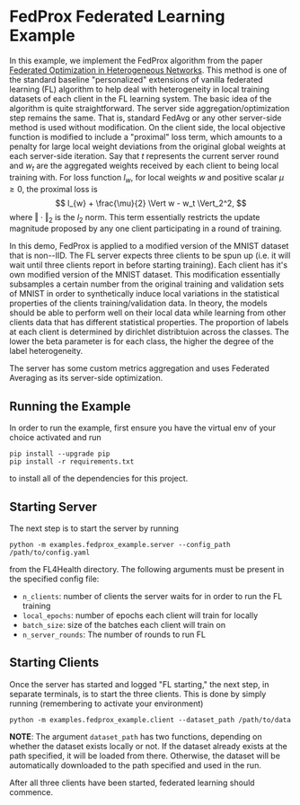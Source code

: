 # FedProx Federated Learning Example

In this example, we implement the FedProx algorithm from the paper [Federated Optimization in Heterogeneous Networks](https://arxiv.org/pdf/1812.06127.pdf). This method is one of the standard baseline "personalized" extensions of vanilla federated learning (FL) algorithm to help deal with heterogeneity in local training datasets of each client in the FL learning system. The basic idea of the algorithm is quite straightforward. The server side aggregation/optimization step remains the same. That is, standard FedAvg or any other server-side method is used without modification. On the client side, the local objective function is modified to include a "proximal" loss term, which amounts to a penalty for large local weight deviations from the original global weights at each server-side iteration. Say that $t$ represents the current server round and $w_t$ are the aggregated weights received by each client to being local training with. For loss function $l_{w}$, for local weights $w$ and positive scalar $\mu \geq 0$, the proximal loss is
$$
l_{w} + \frac{\mu}{2} \Vert w - w_t \Vert_2^2,
$$
where $\Vert \cdot \Vert_2$ is the $l_2$ norm. This term essentially restricts the update magnitude proposed by any one client participating in a round of training.

In this demo, FedProx is applied to a modified version of the MNIST dataset that is non--IID. The FL server expects three clients to be spun up (i.e. it will wait until three clients report in before starting training). Each client has it's own modified version of the MNIST dataset. This modification essentially subsamples a certain number from the original training and validation sets of MNIST in order to synthetically induce local variations in the statistical properties of the clients training/validation data. In theory, the models should be able to perform well on their local data while learning from other clients data that has different statistical properties. The proportion of labels at each client is determined by dirichlet distribtuion across the classes. The lower the beta parameter is for each class, the higher the degree of the label heterogeneity.

The server has some custom metrics aggregation and uses Federated Averaging as its server-side optimization.

## Running the Example

In order to run the example, first ensure you have the virtual env of your choice activated and run
```
pip install --upgrade pip
pip install -r requirements.txt
```
to install all of the dependencies for this project.

## Starting Server

The next step is to start the server by running
```
python -m examples.fedprox_example.server --config_path /path/to/config.yaml
```
from the FL4Health directory. The following arguments must be present in the specified config file:
* `n_clients`: number of clients the server waits for in order to run the FL training
* `local_epochs`: number of epochs each client will train for locally
* `batch_size`: size of the batches each client will train on
* `n_server_rounds`: The number of rounds to run FL

## Starting Clients

Once the server has started and logged "FL starting," the next step, in separate terminals, is to start the three
clients. This is done by simply running (remembering to activate your environment)
```
python -m examples.fedprox_example.client --dataset_path /path/to/data
```
**NOTE**: The argument `dataset_path` has two functions, depending on whether the dataset exists locally or not. If
the dataset already exists at the path specified, it will be loaded from there. Otherwise, the dataset will be
automatically downloaded to the path specified and used in the run.

After all three clients have been started, federated learning should commence.
